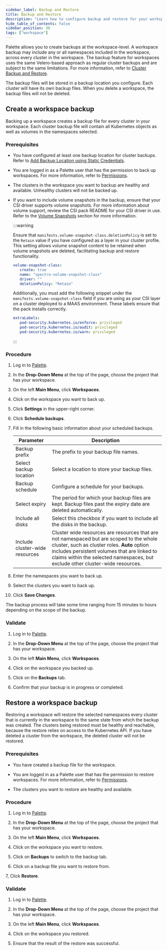 ```yaml
---
sidebar_label: Backup and Restore
title: Backup and Restore
description: "Learn how to configure backup and restore for your workspaces."
hide_table_of_contents: false
sidebar_position: 30
tags: ["workspace"]
---
```


Palette allows you to create backups at the workspace-level. A workspace backup may include any or all namespaces
included in the workspace, across every cluster in the workspace. The backup feature for workspaces uses the same
Velero-based approach as regular cluster backups and are subject to the same limitations. For more information, refer to
[Cluster Backup and Restore](../../clusters/cluster-management/backup-restore/backup-restore.md).

The backup files will be stored in a backup location you configure. Each cluster will have its own backup files. When
you delete a workspace, the backup files will not be deleted.

## Create a workspace backup

Backing up a workspace creates a backup file for every cluster in your workspace. Each cluster backup file will contain
all Kubernetes objects as well as volumes in the namespaces selected.

### Prerequisites

- You have configured at least one backup location for cluster backups. Refer to
  [Add Backup Location using Static Credentials](../../clusters/cluster-management/backup-restore/add-backup-location-static.md).

- You are logged in as a Palette user that has the permission to back up workspaces. For more information, refer to
  [Permissions](../../user-management/palette-rbac/permissions.md).

- The clusters in the workspace you want to backup are healthy and available. Unhealthy clusters will not be backed up.

<!-- prettier-ignore -->
- If you want to include volume snapshots in the backup, ensure that your CSI driver supports volume snapshots. For more
  information about volume support, review the CSI pack README for your CSI driver in use. Refer to the [Volume Snapshots](../../clusters/cluster-management/backup-restore/backup-restore.md#volume-snapshots) section for more information.

   :::warning
   
   Ensure that `manifests.volume-snapshot-class.deletionPolicy` is set to the `Retain` value if you have configured <VersionedLink text="Volume Snapshot Controller" url="/integrations/packs/?pack=volume-snapshot-controller" /> as a layer in your cluster profile. This setting allows volume snapshot content to be retained when volume snapshots are deleted, facilitating backup and restore functionality. 

   ```yaml hideClipboard {5}
   volume-snapshot-class:
      create: true
      name: "spectro-volume-snapshot-class"
      driver: ""
      deletionPolicy: "Retain"
   ```

   Additionally, you must add the following snippet under the `manifests.volume-snapshot-class` field if you are using <VersionedLink text="Portworx" url="/integrations/packs/?pack=csi-portworx-generic" /> as your CSI layer on a cluster deployed to a MAAS environment. These labels ensure that the <VersionedLink text="Volume Snapshot Controller" url="/integrations/packs/?pack=volume-snapshot-controller" /> pack installs correctly.

   ```yaml
   extraLabels:
      pod-security.kubernetes.io/enforce: privileged
      pod-security.kubernetes.io/audit: privileged
      pod-security.kubernetes.io/warn: privileged
   ```

   :::

### Procedure

1. Log in to [Palette](https://console.spectrocloud.com).

2. In the **Drop-Down Menu** at the top of the page, choose the project that has your workspace.

3. On the left **Main Menu**, click **Workspaces**.

4. Click on the workspace you want to back up.

5. Click **Settings** in the upper-right corner.

6. Click **Schedule backups**.

7. Fill in the following basic information about your scheduled backups.

   | Parameter                      | Description                                                                                                                                                                                                                                                              |
   | ------------------------------ | ------------------------------------------------------------------------------------------------------------------------------------------------------------------------------------------------------------------------------------------------------------------------ |
   | Backup prefix                  | The prefix to your backup file names.                                                                                                                                                                                                                                    |
   | Select backup location         | Select a location to store your backup files.                                                                                                                                                                                                                            |
   | Backup schedule                | Configure a schedule for your backups.                                                                                                                                                                                                                                   |
   | Select expiry                  | The period for which your backup files are kept. Backup files past the expiry date are deleted automatically.                                                                                                                                                            |
   | Include all disks              | Select this checkbox if you want to include all the disks in the backup.                                                                                                                                                                                                 |
   | Include cluster-wide resources | Cluster wide resources are resources that are not namespaced but are scoped to the whole cluster, such as cluster roles. **Auto** option includes persistent volumes that are linked to claims within the selected namespaces, but exclude other cluster-wide resources. |

8. Enter the namespaces you want to back up.

9. Select the clusters you want to back up.

10. Click **Save Changes**.

The backup process will take some time ranging from 15 minutes to hours depending on the scope of the backup.

### Validate

1. Log in to [Palette](https://console.spectrocloud.com).

2. In the **Drop-Down Menu** at the top of the page, choose the project that has your workspace.

3. On the left **Main Menu**, click **Workspaces**.

4. Click on the workspace you backed up.

5. Click on the **Backups** tab.

6. Confirm that your backup is in progress or completed.

## Restore a workspace backup

Restoring a workspace will restore the selected namespaces every cluster that is currently in the workspace to the same
state from which the backup was created. The clusters being restored must be healthy and reachable, because the restore
relies on access to the Kubernetes API. If you have deleted a cluster from the workspace, the deleted cluster will not
be restored.

### Prerequisites

- You have created a backup file for the workspace.

- You are logged in as a Palette user that has the permission to restore workspaces. For more information, refer to
  [Permissions](../../user-management/palette-rbac/permissions.md).

- The clusters you want to restore are healthy and available.

### Procedure

1. Log in to [Palette](https://console.spectrocloud.com).

2. In the **Drop-Down Menu** at the top of the page, choose the project that has your workspace.

3. On the left **Main Menu**, click **Workspaces**.

4. Click on the workspace you want to restore.

5. Click on **Backups** to switch to the backup tab.

6. Click on a backup file you want to restore from.

7, Click **Restore**.

### Validate

1. Log in to [Palette](https://console.spectrocloud.com).

2. In the **Drop-Down Menu** at the top of the page, choose the project that has your workspace.

3. On the left **Main Menu**, click **Workspaces**.

4. Click on the workspace you restored.

5. Ensure that the result of the restore was successful.
